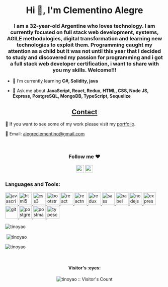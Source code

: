 <h1 align="center">Hi 👋, I'm Clementino Alegre</h1>

<h3 align="center">I am a 32-year-old Argentine who loves technology. I am currently focused on full stack web development, systems, AGILE methodologies, digital transformation and learning new technologies to exploit them. Programming caught my attention as a child but it was not until this year that I decided to study and discovered my passion for programming and i got a full stack web developer certification, i want to share with you my skills. Welcome!!!</h3>

- 🌱 I’m currently learning **C#, Solidity, java**

- 💬 Ask me about **JavaScript, React, Redux, HTML, CSS, Node JS, Express, PostgreSQL, MongoDB, TypeScript, Sequelize**

<div align="center">

## [Contact](https://portfolio-clementino-2023.vercel.app/#contact)

</div>

💼 If you want to see some of my work please visit my [portfolio](https://portfolio-clementino-2023.vercel.app).

📩 Email: alegreclementino@gmail.com

<p>&nbsp;</p>

<div align="center">

### Follow me ❤️

<a href="https://www.linkedin.com/in/alegre-c" target="_blank"><img height="25"  src="https://img.shields.io/badge/-LinkedIn-%230077B5?style=for-the-badge&logo=linkedin&logoColor=white" target="_blank"></a>
<a href="https://github.com/tinoyao" target="_blank"><img height="25" src="https://img.shields.io/github/followers/ByronCorrea?style=social" target="_blank"></a>

</div>

<h3 align="left">Languages and Tools:</h3>
<p align="left">  <a href="https://developer.mozilla.org/en-US/docs/Web/JavaScript" target="_blank"> <img src="https://upload.wikimedia.org/wikipedia/commons/thumb/9/99/Unofficial_JavaScript_logo_2.svg/1024px-Unofficial_JavaScript_logo_2.svg.png" alt="javascript" width="40" height="40"/> </a> 
<a href="https://www.w3.org/html/" target="_blank"> <img src="https://upload.wikimedia.org/wikipedia/commons/thumb/3/38/HTML5_Badge.svg/600px-HTML5_Badge.svg.png" alt="html5" width="40" height="40"/> </a>
<a href="https://www.w3schools.com/css/" target="_blank"> <img src="https://cdn4.iconfinder.com/data/icons/social-media-logos-6/512/121-css3-512.png" alt="css3" width="40" height="40"/> </a> 
<a href="https://getbootstrap.com" target="_blank"> <img src="https://upload.wikimedia.org/wikipedia/commons/thumb/b/b2/Bootstrap_logo.svg/1024px-Bootstrap_logo.svg.png" alt="bootstrap" width="40" height="40"/> </a> 
<a href="https://reactjs.org/" target="_blank"> <img src="https://seeklogo.com/images/R/react-logo-7B3CE81517-seeklogo.com.png" alt="react" width="40" height="40"/> </a> 
<a href="https://reactnative.dev/" target="_blank"> <img src="https://reactnative.dev/img/header_logo.svg" alt="reactnative" width="40" height="40"/> </a> 
<a href="https://redux.js.org" target="_blank"> <img src="https://seeklogo.com/images/R/redux-logo-9CA6836C12-seeklogo.com.png" alt="redux" width="40" height="40"/> </a> <a href="https://sass-lang.com" target="_blank"> <img src="https://upload.wikimedia.org/wikipedia/commons/thumb/9/96/Sass_Logo_Color.svg/1280px-Sass_Logo_Color.svg.png" alt="sass" width="40" height="40"/> </a>
<a href="https://babeljs.io/" target="_blank"> <img src="https://www.vectorlogo.zone/logos/babeljs/babeljs-icon.svg" alt="babel" width="40" height="40"/> </a>
<a href="https://nodejs.org" target="_blank"> <img src="https://cdn.pixabay.com/photo/2015/04/23/17/41/node-js-736399_960_720.png" alt="nodejs" height="40"/> </a>
<a href="https://expressjs.com" target="_blank"> <img src="https://i.cloudup.com/zfY6lL7eFa-3000x3000.png" alt="express" height="40"/> </a> 
<a href="https://git-scm.com/" target="_blank"> <img src="https://www.vectorlogo.zone/logos/git-scm/git-scm-icon.svg" alt="git" width="40" height="40"/> </a> 
<a href="https://www.postgresql.org" target="_blank"> <img src="https://upload.wikimedia.org/wikipedia/commons/thumb/2/29/Postgresql_elephant.svg/1200px-Postgresql_elephant.svg.png" alt="postgresql" width="40" height="40"/> </a> 
<a href="https://postman.com" target="_blank"> <img src="https://www.vectorlogo.zone/logos/getpostman/getpostman-icon.svg" alt="postman" width="40" height="40"/> </a> 
<a href="https://www.typescriptlang.org/" target="_blank"> <img src="https://upload.wikimedia.org/wikipedia/commons/thumb/4/4c/Typescript_logo_2020.svg/1200px-Typescript_logo_2020.svg.png" alt="typescript" width="40" height="40"/> </a>

<p><img align="left" src="https://github-readme-stats.vercel.app/api/top-langs?username=tinoyao&show_icons=true&theme=dark&locale=en&layout=compact" alt="tinoyao" /></p>
</br>
<p>&nbsp;<img align="center" src="https://github-readme-stats.vercel.app/api?username=tinoyao&show_icons=true&theme=highcontrast&title_color=cfd147&locale=en" alt="tinoyao" /></p>

<p><img align="center" src="https://github-readme-streak-stats.herokuapp.com/?user=tinoyao&theme=dark" alt="tinoyao" /></p>

</br>
<h4 align="center">Visitor's :eyes:</h4>

<p align="center"><img src="https://profile-counter.glitch.me/{tinoyao}/count.svg" alt="tinoyao :: Visitor's Count" /></p>


